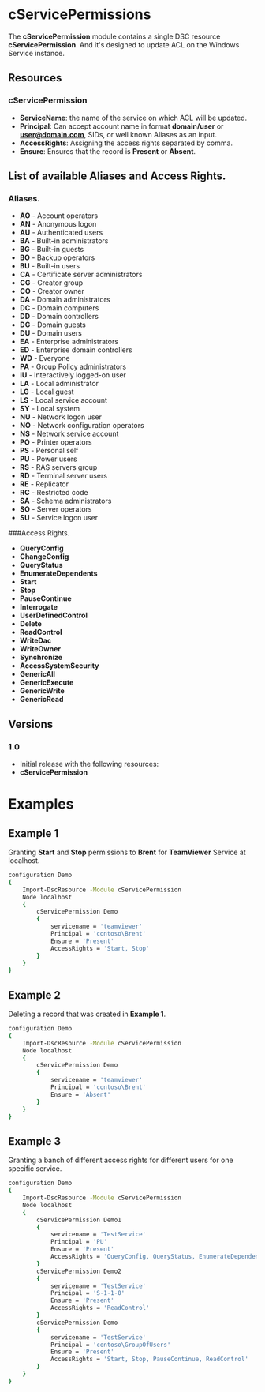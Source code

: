 # cServicePermissions

The **cServicePermission** module contains a single DSC resource **cServicePermission**. 
And it's designed to update ACL on the Windows Service instance.

## Resources

### cServicePermission
- **ServiceName**: the name of the service on which ACL will be updated.
- **Principal**: Can accept account name in format **domain/user** or **user@domain.com**, SIDs, or well known Aliases as an input.
- **AccessRights**: Assigning the access rights separated by comma.
- **Ensure**: Ensures that the record is **Present** or **Absent**.

## List of available Aliases and Access Rights.

### Aliases.
- **AO** - Account operators
- **AN** - Anonymous logon
- **AU** - Authenticated users
- **BA** - Built-in administrators
- **BG** - Built-in guests
- **BO** - Backup operators
- **BU** - Built-in users
- **CA** - Certificate server administrators
- **CG** - Creator group
- **CO** - Creator owner
- **DA** - Domain administrators
- **DC** - Domain computers
- **DD** - Domain controllers
- **DG** - Domain guests
- **DU** - Domain users
- **EA** - Enterprise administrators
- **ED** - Enterprise domain controllers
- **WD** - Everyone
- **PA** - Group Policy administrators
- **IU** - Interactively logged-on user
- **LA** - Local administrator
- **LG** - Local guest
- **LS** - Local service account
- **SY** - Local system
- **NU** - Network logon user
- **NO** - Network configuration operators
- **NS** - Network service account
- **PO** - Printer operators
- **PS** - Personal self
- **PU** - Power users
- **RS** - RAS servers group
- **RD** - Terminal server users
- **RE** - Replicator
- **RC** - Restricted code
- **SA** - Schema administrators
- **SO** - Server operators
- **SU** - Service logon user

###Access Rights.
- **QueryConfig**
- **ChangeConfig**
- **QueryStatus**
- **EnumerateDependents**
- **Start**
- **Stop**
- **PauseContinue**
- **Interrogate**
- **UserDefinedControl**
- **Delete**
- **ReadControl**
- **WriteDac**
- **WriteOwner**
- **Synchronize**
- **AccessSystemSecurity**
- **GenericAll**
- **GenericExecute**
- **GenericWrite**
- **GenericRead**

## Versions
### 1.0
- Initial release with the following resources: 
- **cServicePermission**

# Examples

## Example 1

Granting **Start** and **Stop** permissions to **Brent** for **TeamViewer** Service at localhost.

```sh
configuration Demo
{
    Import-DscResource -Module cServicePermission
    Node localhost
    {
        cServicePermission Demo
        {
            servicename = 'teamviewer'
            Principal = 'contoso\Brent'
            Ensure = 'Present'
            AccessRights = 'Start, Stop'
        }
    }
}
```
## Example 2

Deleting a record that was created in **Example 1**.
```sh
configuration Demo
{
    Import-DscResource -Module cServicePermission
    Node localhost
    {
        cServicePermission Demo
        {
            servicename = 'teamviewer'
            Principal = 'contoso\Brent'
            Ensure = 'Absent'
        }
    }
}
```
## Example 3

Granting a banch of different access rights for different users for one specific service.
```sh
configuration Demo
{
    Import-DscResource -Module cServicePermission
    Node localhost
    {
        cServicePermission Demo1
        {
            servicename = 'TestService'
            Principal = 'PU'
            Ensure = 'Present'
            AccessRights = 'QueryConfig, QueryStatus, EnumerateDependents, Start, Stop, PauseContinue, Interrogate, UserDefinedControl, ReadControl'
        }
        cServicePermission Demo2
        {
            servicename = 'TestService'
            Principal = 'S-1-1-0'
            Ensure = 'Present'
            AccessRights = 'ReadControl'
        }
        cServicePermission Demo
        {
            servicename = 'TestService'
            Principal = 'contoso\GroupOfUsers'
            Ensure = 'Present'
            AccessRights = 'Start, Stop, PauseContinue, ReadControl'
        }
    }
}
```
